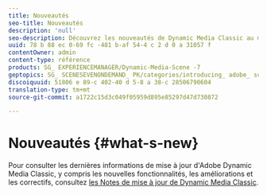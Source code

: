 ```yaml
---
title: Nouveautés
seo-title: Nouveautés
description: 'null'
seo-description: Découvrez les nouveautés de Dynamic Media Classic au moyen des notes de mise à jour actuelles.
uuid: 78 b 88 ec 0-69 fc -481 b-af 54-4 c 2 d 0 a 31057 f
contentOwner: admin
content-type: référence
products: SG_ EXPERIENCEMANAGER/Dynamic-Media-Scene -7
geptopics: SG_ SCENESEVENONDEMAND_ PK/categories/introducing_ adobe_ scene 7
discoiquuid: 51806 e 89-c 402-40 d 5-8 a 38-c 28506790604
translation-type: tm+mt
source-git-commit: a1722c15d3c049f05959d895e85297d47d730872

---
```



# Nouveautés {#what-s-new}

Pour consulter les dernières informations de mise à jour d'Adobe Dynamic Media Classic, y compris les nouvelles fonctionnalités, les améliorations et les correctifs, consultez [les Notes de mise à jour de Dynamic Media Classic](https://marketing.adobe.com/resources/help/en_US/s7/release_notes/index.html).
